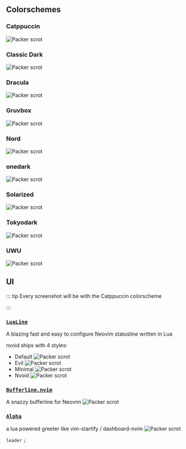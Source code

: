 ## Colorschemes

### Catppuccin
  <img :src="$withBase('/assets/themes/catppuccin.png')" alt="Packer scrot">


### Classic Dark
  <img :src="$withBase('/assets/themes/classic_dark.png')" alt="Packer scrot">

### Dracula
  <img :src="$withBase('/assets/themes/dracula.png')" alt="Packer scrot">

### Gruvbox
  <img :src="$withBase('/assets/themes/gruvbox.png')" alt="Packer scrot">

### Nord
  <img :src="$withBase('/assets/themes/nord.png')" alt="Packer scrot">

### onedark
  <img :src="$withBase('/assets/themes/onedark.png')" alt="Packer scrot">

### Solarized
  <img :src="$withBase('/assets/themes/solarized.png')" alt="Packer scrot">

### Tokyodark
  <img :src="$withBase('/assets/themes/tokyodark.png')" alt="Packer scrot">

### UWU
  <img :src="$withBase('/assets/themes/uwu.png')" alt="Packer scrot">


## UI
::: tip Every screenshot will be with the Catppuccin colorscheme 

:::

### [`LuaLine`](https://github.com/nvim-lualine/lualine.nvim)

A blazing fast and easy to configure Neovim statusline written in Lua

nvoid ships with 4 styles:

- Default
  <img :src="$withBase('/assets/statuslines/default.png')" alt="Packer scrot">
- Evil
  <img :src="$withBase('/assets/statuslines/evil.png')" alt="Packer scrot">
- Minimal
  <img :src="$withBase('/assets/statuslines/minimal.png')" alt="Packer scrot">
- Nvoid
  <img :src="$withBase('/assets/statuslines/nvoid.png')" alt="Packer scrot">


### [`Bufferline.nvim`](https://github.com/akinsho/bufferline.nvim)

A snazzy bufferline for Neovim
<img :src="$withBase('/assets/bufferline.png')" alt="Packer scrot">

### [`Alpha`](https://github.com/goolord/alpha-nvim/)

a lua powered greeter like vim-startify / dashboard-nvim
<img :src="$withBase('/assets/dashboard.png')" alt="Packer scrot">

`leader` `;`
